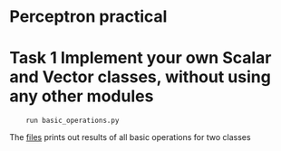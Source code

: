 # Perceptron practical

# Task 1 Implement your own Scalar and Vector classes, without using any other modules
```python3
    run basic_operations.py
```
The [files](basic_operations.py) prints out results of all basic operations for two classes